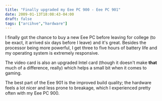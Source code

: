 ```yaml
---
title: "Finally upgraded my Eee PC 900 - Eee PC 901"
date: 2009-01-13T18:08:43-04:00
draft: false
tags: ["arcihve","hardware"]
---
```


I finally got the chance to buy a new Eee PC before leaving for college (to be exact, it arrived six days before I leave) and it's great. Besides the processor being more powerful, I get three to five hours of battery life and my operating system is extremely responsive.

The video card is also an upgraded Intel card (though it doesn't make **that** much of a difference, really) which helps a small bit when it comes to gaming.

The best part of the Eee 901 is the improved build quality; the hardware feels a lot nicer and less prone to breakage, which I experienced pretty often with my Eee PC 900.
